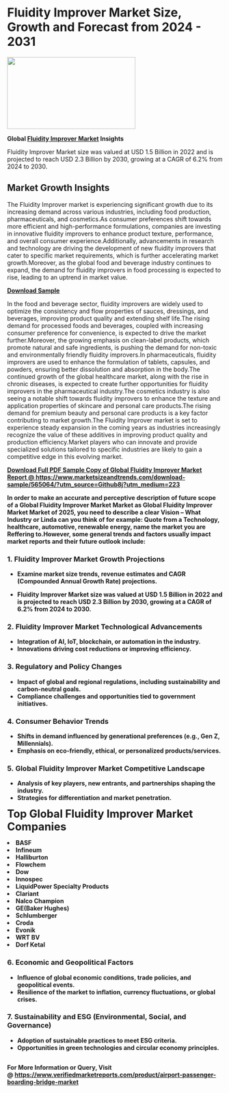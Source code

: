 <H1>Fluidity Improver Market Size, Growth and Forecast from 2024 - 2031</H1><img class="aligncenter size-medium wp-image-584254" src="https://thirdeyenews.in/wp-content/uploads/2024/09/Global-Market-Research-300x168.jpeg" alt="" width="300" height="168" /><p><strong>Global&nbsp;<a href="https://www.marketsizeandtrends.com/download-sample/565064/?utm_source=Github8j?utm_medium=223">Fluidity Improver Market</a> Insights</strong></p><p>Fluidity Improver Market size was valued at USD 1.5 Billion in 2022 and is projected to reach USD 2.3 Billion by 2030, growing at a CAGR of 6.2% from 2024 to 2030.</p><p><h2>Market Growth Insights</h2> <p>The Fluidity Improver market is experiencing significant growth due to its increasing demand across various industries, including food production, pharmaceuticals, and cosmetics.As consumer preferences shift towards more efficient and high-performance formulations, companies are investing in innovative fluidity improvers to enhance product texture, performance, and overall consumer experience.Additionally, advancements in research and technology are driving the development of new fluidity improvers that cater to specific market requirements, which is further accelerating market growth.Moreover, as the global food and beverage industry continues to expand, the demand for fluidity improvers in food processing is expected to rise, leading to an uptrend in market value.</p> <p><strong><a href="#">Download Sample</a></strong></p> <p>In the food and beverage sector, fluidity improvers are widely used to optimize the consistency and flow properties of sauces, dressings, and beverages, improving product quality and extending shelf life.The rising demand for processed foods and beverages, coupled with increasing consumer preference for convenience, is expected to drive the market further.Moreover, the growing emphasis on clean-label products, which promote natural and safe ingredients, is pushing the demand for non-toxic and environmentally friendly fluidity improvers.In pharmaceuticals, fluidity improvers are used to enhance the formulation of tablets, capsules, and powders, ensuring better dissolution and absorption in the body.The continued growth of the global healthcare market, along with the rise in chronic diseases, is expected to create further opportunities for fluidity improvers in the pharmaceutical industry.The cosmetics industry is also seeing a notable shift towards fluidity improvers to enhance the texture and application properties of skincare and personal care products.The rising demand for premium beauty and personal care products is a key factor contributing to market growth.The Fluidity Improver market is set to experience steady expansion in the coming years as industries increasingly recognize the value of these additives in improving product quality and production efficiency.Market players who can innovate and provide specialized solutions tailored to specific industries are likely to gain a competitive edge in this evolving market.</p> <p><strong><a href="#"></p><p><span class=""><strong>Download Full PDF Sample Copy of Global Fluidity Improver Market Report</strong> @ <a href="https://www.marketsizeandtrends.com/download-sample/565064/?utm_source=Github8j?utm_medium=223" target="_blank">https://www.marketsizeandtrends.com/download-sample/565064/?utm_source=Github8j?utm_medium=223</a></span></p><p>In order to make an accurate and perceptive description of future scope of a Global&nbsp;Fluidity Improver Market Market as Global&nbsp;Fluidity Improver Market Market of 2025, you need to describe a clear Vision &ndash; What Industry or Linda can you think of for example: Quote from a Technology, healthcare, automotive, renewable energy, name the market you are Reffering to.However, some general trends and factors usually impact market reports and their future outlook include:</p><h3>1.&nbsp;<strong>Fluidity Improver Market Growth Projections</strong></h3><ul><li>Examine market size trends, revenue estimates and CAGR (Compounded Annual Growth Rate) projections.</li><li><p>Fluidity Improver Market size was valued at USD 1.5 Billion in 2022 and is projected to reach USD 2.3 Billion by 2030, growing at a CAGR of 6.2% from 2024 to 2030.</p></li></ul><h3>2.&nbsp;<strong>Fluidity Improver Market Technological Advancements</strong></h3><ul><li>Integration of AI, IoT, blockchain, or automation in the industry.</li><li>Innovations driving cost reductions or improving efficiency.</li></ul><h3>3.&nbsp;<strong>Regulatory and Policy Changes</strong></h3><ul><li>Impact of global and regional regulations, including sustainability and carbon-neutral goals.</li><li>Compliance challenges and opportunities tied to government initiatives.</li></ul><h3>4.&nbsp;<strong>Consumer Behavior Trends</strong></h3><ul><li>Shifts in demand influenced by generational preferences (e.g., Gen Z, Millennials).</li><li>Emphasis on eco-friendly, ethical, or personalized products/services.</li></ul><h3>5.&nbsp;<strong>Global Fluidity Improver Market Competitive Landscape</strong></h3><ul><li>Analysis of key players, new entrants, and partnerships shaping the industry.</li><li>Strategies for differentiation and market penetration.</li></ul><p data-pm-slice="1 1 []"><span style="color: inherit; font-family: inherit; font-size: 25px;">Top Global Fluidity Improver Market Companies</span></p><div class="" data-test-id=""><p><li>BASF</li><li> Infineum</li><li> Halliburton</li><li> Flowchem</li><li> Dow</li><li> Innospec</li><li> LiquidPower Specialty Products</li><li> Clariant</li><li> Nalco Champion</li><li> GE(Baker Hughes)</li><li> Schlumberger</li><li> Croda</li><li> Evonik</li><li> WRT BV</li><li> Dorf Ketal</li></p></div><h3>6.&nbsp;<strong>Economic and Geopolitical Factors</strong></h3><ul><li>Influence of global economic conditions, trade policies, and geopolitical events.</li><li>Resilience of the market to inflation, currency fluctuations, or global crises.</li></ul><h3>7.&nbsp;<strong>Sustainability and ESG (Environmental, Social, and Governance)</strong></h3><ul><li>Adoption of sustainable practices to meet ESG criteria.</li><li>Opportunities in green technologies and circular economy principles.</li></ul><h2><strong style="font-size: 14px;">For More Information or Query, Visit @&nbsp;</strong><a style="background-color: #ffffff; font-size: 14px;" href="https://www.marketsizeandtrends.com/report/fluidity-improver-market/" target="_blank">https://www.verifiedmarketreports.com/product/airport-passenger-boarding-bridge-market</a></h2>